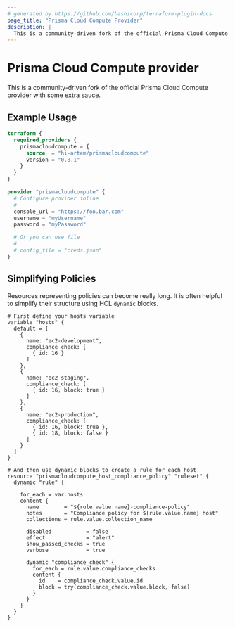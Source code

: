```yaml
---
# generated by https://github.com/hashicorp/terraform-plugin-docs
page_title: "Prisma Cloud Compute Provider"
description: |-
  This is a community-driven fork of the official Prisma Cloud Compute provider with some extra sauce.
---
```


# Prisma Cloud Compute provider
This is a community-driven fork of the official Prisma Cloud Compute provider with some extra sauce.

## Example Usage
```terraform
terraform {
  required_providers {
    prismacloudcompute = {
      source  = "hi-artem/prismacloudcompute"
      version = "0.8.1"
    }
  }
}

provider "prismacloudcompute" {
  # Configure provider inline
  #
  console_url = "https://foo.bar.com"
  username = "myUsername"
  password = "myPassword"

  # Or you can use file
  #
  # config_file = "creds.json"
}
```

## Simplifying Policies
Resources representing policies can become really long. It is often helpful to simplify their structure using HCL `dynamic` blocks.

```hcl
# First define your hosts variable
variable "hosts" {
  default = [
    { 
      name: "ec2-development", 
      compliance_check: [
        { id: 16 }
      ]
    },
    { 
      name: "ec2-staging", 
      compliance_check: [
        { id: 16, block: true }
      ]
    },
    { 
      name: "ec2-production", 
      compliance_check: [
        { id: 16, block: true },
        { id: 18, block: false }
      ]
    }
  ]
}

# And then use dynamic blocks to create a rule for each host
resource "prismacloudcompute_host_compliance_policy" "ruleset" {
  dynamic "rule" {

    for_each = var.hosts
    content {
      name        = "${rule.value.name}-compliance-policy"
      notes       = "Compliance policy for ${rule.value.name} host"
      collections = rule.value.collection_name

      disabled           = false
      effect             = "alert"
      show_passed_checks = true
      verbose            = true

      dynamic "compliance_check" {
        for_each = rule.value.compliance_checks
        content {
          id    = compliance_check.value.id
          block = try(compliance_check.value.block, false)
        }
      }
    }
  }
}
```

